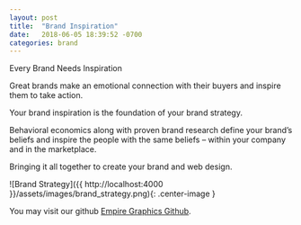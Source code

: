 ```yaml
---
layout: post
title:  "Brand Inspiration"
date:   2018-06-05 18:39:52 -0700
categories: brand
---
```

Every Brand Needs Inspiration

Great brands make an emotional connection with their buyers and inspire them to take action.

Your brand inspiration is the foundation of your brand strategy.

Behavioral economics along with proven brand research define your brand’s beliefs and inspire the people with the same beliefs – within your company and in the marketplace.

Bringing it all together to create your brand and web design.

![Brand Strategy]({{ http://localhost:4000 }}/assets/images/brand_strategy.png){: .center-image }

You may visit our github [Empire Graphics Github][eg-gh].

[eg-gh]:   https://github.com/empiregraphics/eg
